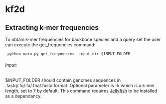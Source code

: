 # kf2d
<!-- k-mer frequency to distance-->

Extracting k-mer frequencies
------------
To obtain k-mer frequencies for backbone species and a query set the user can execute the get_frequencies command:
```
 python main.py get_frequencies -input_dir $INPUT_FOLDER
```
###### Input: 
$INPUT_FOLDER should contain genomes sequences in .fastq/.fq/.fa/.fna/.fasta format. Optional parameter is -k which is a k-mer length, set to 7 by default.
This command requires [Jellyfish](https://github.com/gmarcais/Jellyfish) to be installed as a dependancy.
